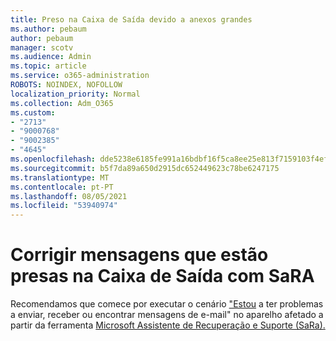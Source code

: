 ```yaml
---
title: Preso na Caixa de Saída devido a anexos grandes
ms.author: pebaum
author: pebaum
manager: scotv
ms.audience: Admin
ms.topic: article
ms.service: o365-administration
ROBOTS: NOINDEX, NOFOLLOW
localization_priority: Normal
ms.collection: Adm_O365
ms.custom:
- "2713"
- "9000768"
- "9002385"
- "4645"
ms.openlocfilehash: dde5238e6185fe991a16bdbf16f5ca8ee25e813f7159103f4efbba2d2cd9d7c5
ms.sourcegitcommit: b5f7da89a650d2915dc652449623c78be6247175
ms.translationtype: MT
ms.contentlocale: pt-PT
ms.lasthandoff: 08/05/2021
ms.locfileid: "53940974"
---
```

# <a name="fix-messages-that-are-stuck-in-the-outbox-with-sara"></a>Corrigir mensagens que estão presas na Caixa de Saída com SaRA

Recomendamos que comece por executar o cenário ["Estou](https://aka.ms/SaRA-OutlookSendReceive) a ter problemas a enviar, receber ou encontrar mensagens de e-mail" no aparelho afetado a partir da ferramenta [Microsoft Assistente de Recuperação e Suporte (SaRa).](https://diagnostics.office.com/#/)
